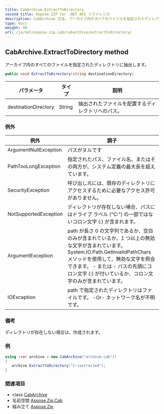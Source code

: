 ```yaml
---
title: CabArchive.ExtractToDirectory
second_title: Aspose.ZIP for .NET API リファレンス
description: CabArchive 方法. アーカイブ内のすべてのファイルを指定されたディレクトリに抽出します
type: docs
weight: 40
url: /ja/net/aspose.zip.cab/cabarchive/extracttodirectory/
---
```

## CabArchive.ExtractToDirectory method

アーカイブ内のすべてのファイルを指定されたディレクトリに抽出します。

```csharp
public void ExtractToDirectory(string destinationDirectory)
```

| パラメータ | タイプ | 説明 |
| --- | --- | --- |
| destinationDirectory | String | 抽出されたファイルを配置するディレクトリへのパス。 |

### 例外

| 例外 | 調子 |
| --- | --- |
| ArgumentNullException | パスがヌルです |
| PathTooLongException | 指定されたパス、ファイル名、またはその両方が、システム定義の最大長を超えています。 |
| SecurityException | 呼び出し元には、既存のディレクトリにアクセスするために必要なアクセス許可がありません。 |
| NotSupportedException | ディレクトリが存在しない場合、パスにはドライブ ラベル ("C:\") の一部ではないコロン文字 (:) が含まれます。 |
| ArgumentException | path が長さ 0 の文字列であるか、空白のみが含まれているか、1 つ以上の無効な文字が含まれています。 System.IO.Path.GetInvalidPathChars メソッドを使用して、無効な文字を照会できます。 - または - パスの先頭にコロン文字 (:) が付いているか、コロン文字のみが含まれています。 |
| IOException | path で指定されたディレクトリはファイルです。 -Or- ネットワーク名が不明です。 |

### 備考

ディレクトリが存在しない場合は、作成されます。

### 例

```csharp
using (var archive = new CabArchive("archive.cab")) 
{ 
   archive.ExtractToDirectory("C:\extracted");
}
```

### 関連項目

* class [CabArchive](../)
* 名前空間 [Aspose.Zip.Cab](../../cabarchive/)
* 組み立て [Aspose.Zip](../../../)


